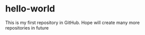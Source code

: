 # hello-world
This is my first repository in GitHub. Hope will create many more repositories in future
